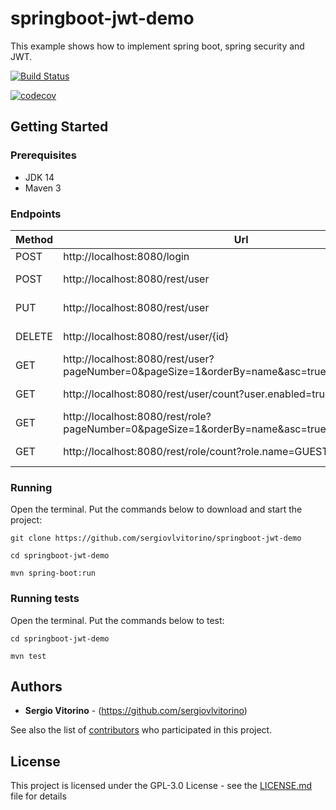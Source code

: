 # springboot-jwt-demo
This example shows how to implement spring boot, spring security and JWT.

[![Build Status](https://travis-ci.org/sergiovlvitorino/springboot-jwt-demo.svg?branch=master)](https://travis-ci.org/sergiovlvitorino/springboot-jwt-demo)

[![codecov](https://codecov.io/gh/sergiovlvitorino/springboot-jwt-demo/branch/master/graph/badge.svg)](https://codecov.io/gh/sergiovlvitorino/springboot-jwt-demo)

## Getting Started

### Prerequisites
* JDK 14
* Maven 3

### Endpoints
Method|Url|Body|Description|Returns|Authenticated?
------|---|----|-----------|-------|--------------
POST|http://localhost:8080/login|{username:,password:}|SignIn|JWT|No
POST|http://localhost:8080/rest/user|{name:,email:,password:,roleId:}|Create user|User json|Yes
PUT|http://localhost:8080/rest/user|{id:,name:}|Update user|User json|Yes
DELETE|http://localhost:8080/rest/user/{id}|null|Disable user|User json|Yes
GET|http://localhost:8080/rest/user?pageNumber=0&pageSize=1&orderBy=name&asc=true&user.enabled=true|null|User list|-|Yes
GET|http://localhost:8080/rest/user/count?user.enabled=true|null|Number of users|-|Yes
GET|http://localhost:8080/rest/role?pageNumber=0&pageSize=1&orderBy=name&asc=true&role.name=GUEST|null|Role list|-|Yes
GET|http://localhost:8080/rest/role/count?role.name=GUEST|null|Number of roles|-|Yes


### Running
Open the terminal. Put the commands below to download and start the project:

`git clone https://github.com/sergiovlvitorino/springboot-jwt-demo`

`cd springboot-jwt-demo`

`mvn spring-boot:run`


### Running tests
Open the terminal. Put the commands below to test:

`cd springboot-jwt-demo`

`mvn test`

## Authors

* **Sergio Vitorino** - (https://github.com/sergiovlvitorino)

See also the list of [contributors](https://github.com/sergiovlvitorino/springboot-jwt-demo/contributors) who participated in this project.

## License

This project is licensed under the GPL-3.0 License - see the [LICENSE.md](LICENSE.md) file for details
